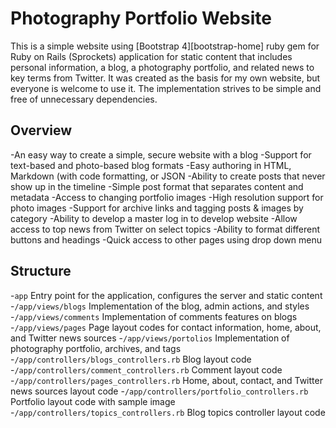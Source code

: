 # Photography Portfolio Website
This is a simple website using [Bootstrap 4][bootstrap-home] ruby gem for Ruby on Rails (Sprockets) application for static content that includes personal information, a blog, a photography portfolio, and related news to key terms from Twitter. It was created as the basis for my own website, but everyone is welcome to use it. The implementation strives to be simple and free of unnecessary dependencies.

## Overview
-An easy way to create a simple, secure website with a blog
-Support for text-based and photo-based blog formats
-Easy authoring in HTML, Markdown (with code formatting, or JSON
-Ability to create posts that never show up in the timeline
-Simple post format that separates content and metadata
-Access to changing portfolio images
-High resolution support for photo images
-Support for archive links and tagging posts & images by category
-Ability to develop a master log in to develop website
-Allow access to top news from Twitter on select topics
-Ability to format different buttons and headings
-Quick access to other pages using drop down menu

## Structure
-`app` Entry point for the application, configures the server and static content
-`/app/views/blogs` Implementation of the blog, admin actions, and styles
-`/app/views/comments` Implementation of comments features on blogs
-`/app/views/pages` Page layout codes for contact information, home, about, and Twitter news sources
-`/app/views/portolios` Implementation of photography portfolio, archives, and tags
-`/app/controllers/blogs_controllers.rb` Blog layout code
-`/app/controllers/comment_controllers.rb` Comment layout code
-`/app/controllers/pages_controllers.rb` Home, about, contact, and Twitter news sources layout code
-`/app/controllers/portfolio_controllers.rb` Portfolio layout code with sample image
-`/app/controllers/topics_controllers.rb` Blog topics controller layout code


